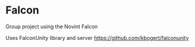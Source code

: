 # Falcon

Group project using the Novint Falcon

Uses FalconUnity library and server https://github.com/kbogert/falconunity

